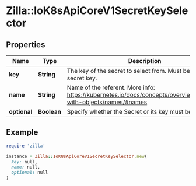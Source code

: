 # Zilla::IoK8sApiCoreV1SecretKeySelector

## Properties

| Name | Type | Description | Notes |
| ---- | ---- | ----------- | ----- |
| **key** | **String** | The key of the secret to select from.  Must be a valid secret key. |  |
| **name** | **String** | Name of the referent. More info: https://kubernetes.io/docs/concepts/overview/working-with-objects/names/#names | [optional] |
| **optional** | **Boolean** | Specify whether the Secret or its key must be defined | [optional] |

## Example

```ruby
require 'zilla'

instance = Zilla::IoK8sApiCoreV1SecretKeySelector.new(
  key: null,
  name: null,
  optional: null
)
```

